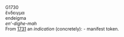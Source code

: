 <body>
  <p>G1730<br>  ἔνδειγμα  <br> endeigma  <br><i>en‘-dighe-mah </i><br>From <a href="g1731.htm">1731</a>  an <i>indication</i> (concretely): - manifest token.<br></p>
 </body>